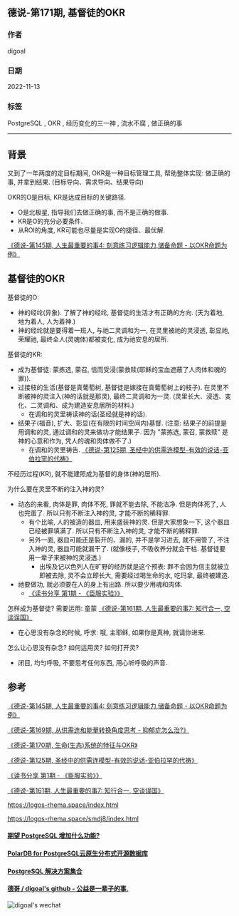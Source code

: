 ## 德说-第171期, 基督徒的OKR     
        
### 作者        
digoal        
        
### 日期        
2022-11-13        
        
### 标签        
PostgreSQL , OKR , 经历变化的三一神 , 流水不腐 , 做正确的事           
        
----        
        
## 背景  
又到了一年两度的定目标期间, OKR是一种目标管理工具, 帮助整体实现: 做正确的事, 并拿到结果.   (目标导向、需求导向、结果导向)  
  
OKR的O是目标, KR是达成目标的关键路径.   
- O是北极星, 指导我们去做正确的事, 而不是正确的做事.   
- KR是O的充分必要条件.   
- 从ROI的角度, KR可能也尽量是实现O的捷径、最优解.   
  
[《德说-第145期, 人生最重要的事4: 刻意练习逻辑能力,储备命题 - 以OKR命题为例》](../202209/20220917_01.md)      
  
## 基督徒的OKR  
基督徒的O:   
- 神的经纶(异象). 了解了神的经纶, 基督徒的生活才有正确的方向.  (天为着地, 地为着人, 人为着神.)    
- 神的经纶就是要得着一班人, 与祂二灵调和为一, 在灵里被祂的灵浸透, 彰显祂, 荣耀祂, 最终全人(灵魂体)都被变化, 成为祂安息的居所.    
  
基督徒的KR:   
- 成为基督徒: 蒙拣选, 蒙召, 信而受浸(蒙救赎(耶稣的宝血遮蔽了人肉体和魂的罪)).   
- 过接枝的生活(基督是真葡萄树, 基督徒是嫁接在真葡萄树上的枝子). 在灵里不断被神的灵注入(神的话就是那灵), 最终二灵调和为一灵. (灵里长大、浸透、变化、二灵调和、成为建造安息居所的材料.)    
    - 在调和的灵里祷读神的话(圣经就是神的话).    
- 结果子(福音), 扩大、彰显(在有限的时间空间内)基督. (注意: 结果子的前提是用调和的灵, 通过调和的灵来做功才能结果子. 因为 "蒙拣选, 蒙召, 蒙救赎" 是神的心意和作为, 凭人的魂和肉体做不了.)   
    - 在调和的灵里祷告.  [《德说-第125期, 圣经中的供需连模型-有效的说话-亚伯拉罕的代祷》](../202208/20220819_02.md)     
  
不经历过程(KR), 就不能建照成为基督的身体(神的居所).   
  
为什么要在灵里不断的注入神的灵?    
- 动态的来看, 肉体是罪, 肉体不死, 罪就不能去除, 不能洁净. 但是肉体死了, 人也完蛋了. 所以只有不断注入神的灵, 才能不断的稀释罪.   
    - 有个比喻, 人的被造的器皿, 用来盛装神的灵. 但是大家想象一下, 这个器皿已经被罪填满了. 所以只有不断注入神的灵, 才能不断的稀释罪.   
    - 另外一面, 器皿可能还是裂开的、漏的, 并不是学习进去, 就不用管了, 不注入神的灵, 器皿可能就漏干了.  (就像枝子, 不吸收养分就会干枯. 基督徒要用一辈子来被神的灵浸透.)  
        - 出埃及记以色列人在旷野的经历就是这个预表: 罪不会因为信主就被立即被去除, 灵不会立即长大, 需要经过喝生命的水, 吃玛拿, 最终被建造.  
- 祂要做功, 就必须要在人的身上有出路. 所以要少用魂和肉体.    
    - [《读书分享 第1期 - 《臣服实验》》](../202203/20220312_01.md)        
  
怎样成为基督徒?  需要运用: 童蒙  [《德说-第161期, 人生最重要的事7: 知行合一, 空谈误国》](../202210/20221021_01.md)     
- 在心思没有杂念的时候, 呼求: 哦, 主耶稣, 如果你是真神, 就请你进来.     
  
怎么让心思没有杂念? 如何运用灵? 如何打开灵?   
- 闭目, 均匀呼吸, 不要思考任何东西, 用心听呼吸的声音.    
  
## 参考  
[《德说-第145期, 人生最重要的事4: 刻意练习逻辑能力,储备命题 - 以OKR命题为例》](../202209/20220917_01.md)      
    
[《德说-第169期, 从供需连和能量转换角度思考 - 抑郁症怎么治?》](../202211/20221111_03.md)      
  
[《德说-第170期, 生命(生态)系统的特征与OKR》](../202211/20221113_01.md)      
    
[《德说-第125期, 圣经中的供需连模型-有效的说话-亚伯拉罕的代祷》](../202208/20220819_02.md)    
  
[《读书分享 第1期 - 《臣服实验》》](../202203/20220312_01.md)        
  
[《德说-第161期, 人生最重要的事7: 知行合一, 空谈误国》](../202210/20221021_01.md)   
  
https://logos-rhema.space/index.html  
  
https://logos-rhema.space/smdj8/index.html  
    
  
  
#### [期望 PostgreSQL 增加什么功能?](https://github.com/digoal/blog/issues/76 "269ac3d1c492e938c0191101c7238216")
  
  
#### [PolarDB for PostgreSQL云原生分布式开源数据库](https://github.com/ApsaraDB/PolarDB-for-PostgreSQL "57258f76c37864c6e6d23383d05714ea")
  
  
#### [PostgreSQL 解决方案集合](https://yq.aliyun.com/topic/118 "40cff096e9ed7122c512b35d8561d9c8")
  
  
#### [德哥 / digoal's github - 公益是一辈子的事.](https://github.com/digoal/blog/blob/master/README.md "22709685feb7cab07d30f30387f0a9ae")
  
  
![digoal's wechat](../pic/digoal_weixin.jpg "f7ad92eeba24523fd47a6e1a0e691b59")
  
